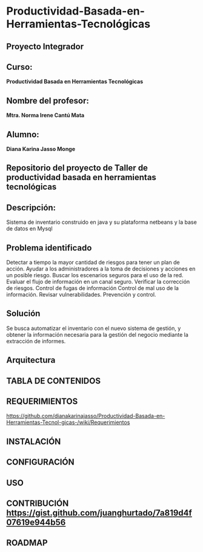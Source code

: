 # Productividad-Basada-en-Herramientas-Tecnológicas
## Proyecto Integrador

## Curso: 

**Productividad Basada en Herramientas Tecnológicas**

## Nombre del profesor: 
**Mtra. Norma Irene Cantú Mata**

## Alumno: 
**Diana Karina Jasso Monge**


## Repositorio del proyecto de Taller de productividad basada en herramientas tecnológicas

## Descripción: 
Sistema de inventario construido en java y su plataforma netbeans y la base de datos en Mysql 


## Problema identificado

Detectar a tiempo la mayor cantidad de riesgos para tener un plan de acción.
Ayudar a los administradores a la toma de decisiones y acciones en un posible riesgo.
Buscar los escenarios seguros para el uso de la red.
Evaluar el flujo de información en un canal seguro.
Verificar la corrección de riesgos.
Control de fugas de información
Control de mal uso de la información.
Revisar vulnerabilidades.
Prevención y control.


## Solución
Se busca automatizar el inventario con el nuevo sistema de gestión, y obtener la información necesaria para la gestión del negocio mediante la extracción de informes.


## Arquitectura 

## TABLA DE CONTENIDOS

## REQUERIMIENTOS 

https://github.com/dianakarinajasso/Productividad-Basada-en-Herramientas-Tecnol-gicas-/wiki/Requerimientos

## INSTALACIÓN 

## CONFIGURACIÓN 

## USO 

## CONTRIBUCIÓN https://gist.github.com/juanghurtado/7a819d4f07619e944b56

## ROADMAP 
